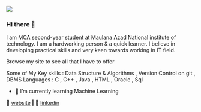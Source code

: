 ![](https://github.com/Vishiii09/Vishiii09/master/Screenshot(107).png)

### Hi there 👋
I am MCA second-year student at Maulana Azad National institute of technology.
I am a hardworking person & a quick learner. I believe in developing practical skills and very keen towards working in IT field.

Browse my site to see all that I have to offer


Some of My Key skills : Data Structure & Algorithms , Version Control on git , DBMS
Languages : C , C++ , Java , HTML , Oracle , Sql

* 🌱 I’m currently learning Machine Learning

🏡 [website][website] **|** 
👔 [linkedin][linkedin]


[website]: https://Vishiii09.github.io
[linkedin]: https://linkedin.com/in/vishiii09
[banner]: https://github.com/Vishiii09/Vishiii09/master/Screenshot(107).png
